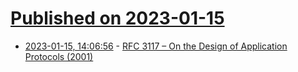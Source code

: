 # [Published on 2023-01-15](index.md)

* [2023-01-15, 14:06:56](https://news.ycombinator.com/item?id=34389476) - [RFC 3117 – On the Design of Application Protocols (2001)](https://www.rfc-editor.org/rfc/rfc3117.txt)
